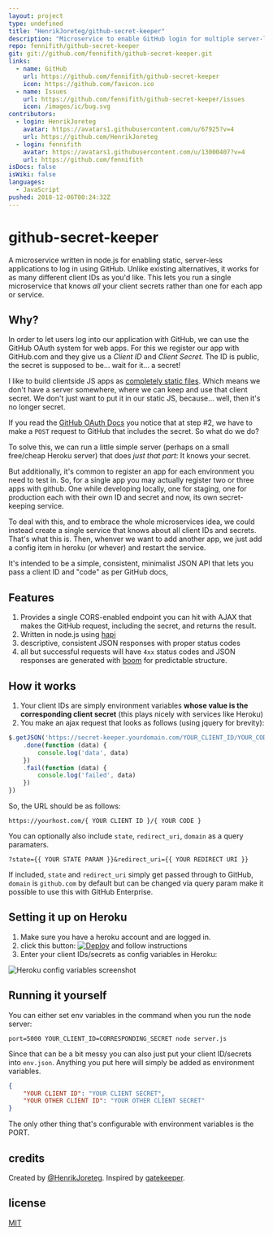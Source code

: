 ```yaml
---
layout: project
type: undefined
title: "HenrikJoreteg/github-secret-keeper"
description: "Microservice to enable GitHub login for multiple server-less applications."
repo: fennifith/github-secret-keeper
git: git://github.com/fennifith/github-secret-keeper.git
links:
  - name: GitHub
    url: https://github.com/fennifith/github-secret-keeper
    icon: https://github.com/favicon.ico
  - name: Issues
    url: https://github.com/fennifith/github-secret-keeper/issues
    icon: /images/ic/bug.svg
contributors:
  - login: HenrikJoreteg
    avatar: https://avatars1.githubusercontent.com/u/67925?v=4
    url: https://github.com/HenrikJoreteg
  - login: fennifith
    avatar: https://avatars1.githubusercontent.com/u/13000407?v=4
    url: https://github.com/fennifith
isDocs: false
isWiki: false
languages:
  - JavaScript
pushed: 2018-12-06T00:24:32Z
---
```


# github-secret-keeper

A microservice written in node.js for enabling static, server-less applications to log in using GitHub. Unlike existing alternatives, it works for as many different client IDs as you'd like. This lets you run a single microservice that knows *all* your client secrets rather than one for each app or service. 

## Why?

In order to let users log into our application with GitHub, we can use the GitHub OAuth system for web apps. For this we register our app with GitHub.com and they give us a *Client ID* and *Client Secret*. The ID is public, the secret is supposed to be... wait for it... a secret!

I like to build clientside JS apps as [completely static files](https://blog.andyet.com/2015/05/18/lazymorphic-apps-bringing-back-static-web). Which means we don't have a server somewhere, where we can keep and use that client secret. We don't just want to put it in our static JS, because... well, then it's no longer secret.

If you read the [GitHub OAuth Docs](https://developer.github.com/v3/oauth/#web-application-flow) you notice that at step #2, we have to make a `POST` request to GitHub that includes the secret. So what do we do?

To solve this, we can run a little simple server (perhaps on a small free/cheap Heroku server) that does *just that part*: It knows your secret.

But additionally, it's common to register an app for each environment you need to test in. So, for a single app you may actually register two or three apps with github. One while developing locally, one for staging, one for production each with their own ID and secret and now, its own secret-keeping service.

To deal with this, and to embrace the whole microservices idea, we could instead create a single service that knows about all client IDs and secrets. That's what this is. Then, whenver we want to add another app, we just add a config item in heroku (or whever) and restart the service.

It's intended to be a simple, consistent, minimalist JSON API that lets you pass a client ID and "code" as per GitHub docs, 

## Features

1. Provides a single CORS-enabled endpoint you can hit with AJAX that makes the GitHub request, including the secret, and returns the result.
2. Written in node.js using [hapi](http://hapijs.com/)
3. descriptive, consistent JSON responses with proper status codes
4. all but successful requests will have `4xx` status codes and JSON responses are generated with [boom](https://github.com/hapijs/boom) for predictable structure.


## How it works

1. Your client IDs are simply environment variables **whose value is the corresponding client secret** (this plays nicely with services like Heroku)
2. You make an ajax request that looks as follows (using jquery for brevity): 

```js
$.getJSON('https://secret-keeper.yourdomain.com/YOUR_CLIENT_ID/YOUR_CODE')
	.done(function (data) {
		console.log('data', data)
	})
	.fail(function (data) {
		console.log('failed', data)
	})
})
```

So, the URL should be as follows:

```nohighlight
https://yourhost.com/{ YOUR CLIENT ID }/{ YOUR CODE }
```

You can optionally also include `state`, `redirect_uri`, `domain` as a query paramaters.

```nohighlight
?state={{ YOUR STATE PARAM }}&redirect_uri={{ YOUR REDIRECT URI }}
```

If included, `state` and `redirect_uri` simply get passed through to GitHub, `domain` is `github.com` by default but can be changed via query param make it possible to use this with GitHub Enterprise.


## Setting it up on Heroku

1. Make sure you have a heroku account and are logged in.
2. click this button: [![Deploy](https://www.herokucdn.com/deploy/button.png)](https://heroku.com/deploy) and follow instructions
3. Enter your client IDs/secrets as config variables in Heroku:

![Heroku config variables screenshot](https://cldup.com/j8rcEzo5M6-1200x1200.png)

## Running it yourself

You can either set env variables in the command when you run the node server:

```nohighlight
port=5000 YOUR_CLIENT_ID=CORRESPONDING_SECRET node server.js
```

Since that can be a bit messy you can also just put your client ID/secrets into `env.json`. Anything you put here will simply be added as environment variables.

```json
{
	"YOUR CLIENT ID": "YOUR CLIENT SECRET",
	"YOUR OTHER CLIENT ID": "YOUR OTHER CLIENT SECRET"
}
```

The only other thing that's configurable with environment variables is the PORT.

## credits

Created by [@HenrikJoreteg](http://twitter.com/henrikjoreteg). Inspired by [gatekeeper](https://github.com/prose/gatekeeper).

## license

[MIT](http://mit.joreteg.com/)